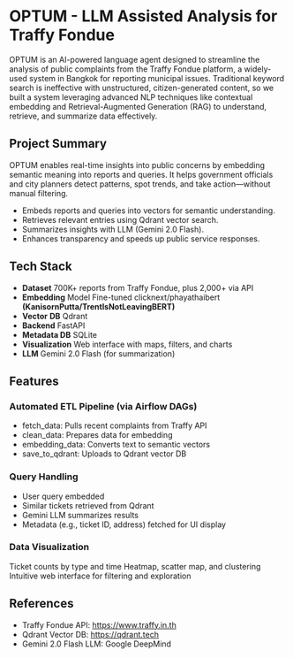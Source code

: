 # OPTUM - LLM Assisted Analysis for Traffy Fondue
OPTUM is an AI-powered language agent designed to streamline the analysis of public complaints from the Traffy Fondue platform, a widely-used system in Bangkok for reporting municipal issues. Traditional keyword search is ineffective with unstructured, citizen-generated content, so we built a system leveraging advanced NLP techniques like contextual embedding and Retrieval-Augmented Generation (RAG) to understand, retrieve, and summarize data effectively.

## Project Summary
OPTUM enables real-time insights into public concerns by embedding semantic meaning into reports and queries. It helps government officials and city planners detect patterns, spot trends, and take action—without manual filtering.
- Embeds reports and queries into vectors for semantic understanding.
- Retrieves relevant entries using Qdrant vector search.
- Summarizes insights with LLM (Gemini 2.0 Flash).
- Enhances transparency and speeds up public service responses.

## Tech Stack
- **Dataset**	700K+ reports from Traffy Fondue, plus 2,000+ via API
- **Embedding** Model	Fine-tuned clicknext/phayathaibert  **(KanisornPutta/TrentIsNotLeavingBERT)**
- **Vector** **DB**	Qdrant
- **Backend**	FastAPI
- **Metadata DB**	SQLite
- **Visualization**	Web interface with maps, filters, and charts
- **LLM**	Gemini 2.0 Flash (for summarization)

## Features
### Automated ETL Pipeline (via Airflow DAGs)
- fetch_data: Pulls recent complaints from Traffy API
- clean_data: Prepares data for embedding
- embedding_data: Converts text to semantic vectors
- save_to_qdrant: Uploads to Qdrant vector DB

### Query Handling
- User query embedded
- Similar tickets retrieved from Qdrant
- Gemini LLM summarizes results
- Metadata (e.g., ticket ID, address) fetched for UI display

### Data Visualization
Ticket counts by type and time
Heatmap, scatter map, and clustering
Intuitive web interface for filtering and exploration

## References
- Traffy Fondue API: https://www.traffy.in.th
- Qdrant Vector DB: https://qdrant.tech
- Gemini 2.0 Flash LLM: Google DeepMind
